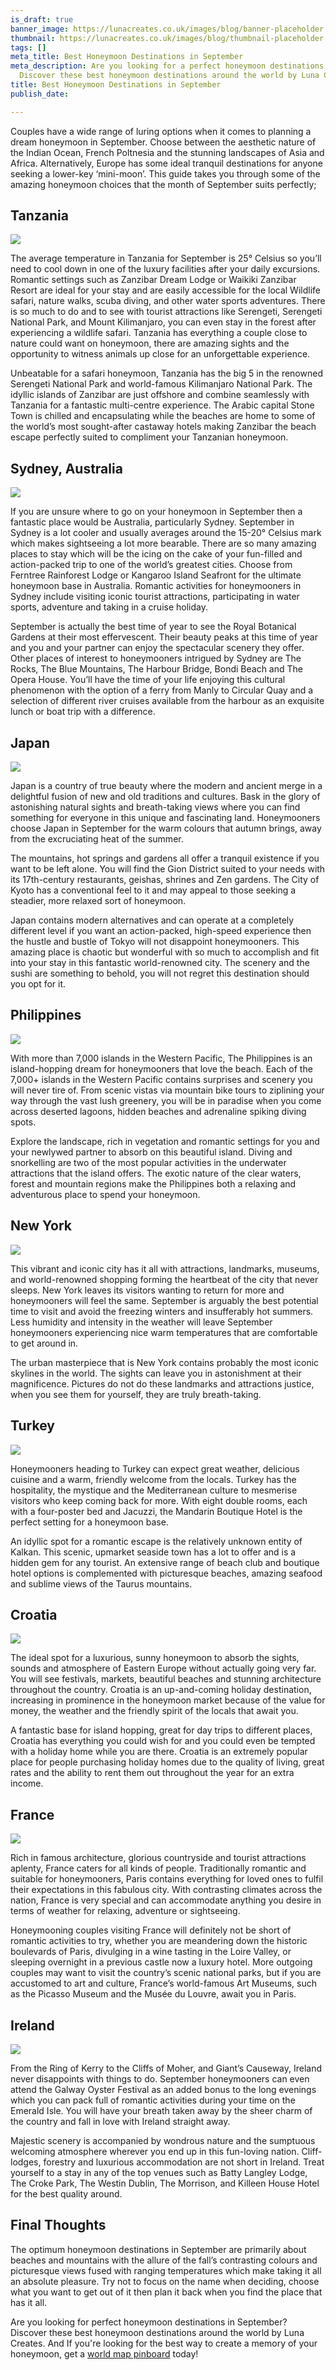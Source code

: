 ```yaml
---
is_draft: true
banner_image: https://lunacreates.co.uk/images/blog/banner-placeholder.jpg
thumbnail: https://lunacreates.co.uk/images/blog/thumbnail-placeholder.jpg
tags: []
meta_title: Best Honeymoon Destinations in September
meta_description: Are you looking for a perfect honeymoon destinations in September?
  Discover these best honeymoon destinations around the world by Luna Creates.
title: Best Honeymoon Destinations in September
publish_date: 

---
```

Couples have a wide range of luring options when it comes to planning a dream honeymoon in September. Choose between the aesthetic nature of the Indian Ocean, French Poltnesia and the stunning landscapes of Asia and Africa. Alternatively, Europe has some ideal tranquil destinations for anyone seeking a lower-key ‘mini-moon’. This guide takes you through some of the amazing honeymoon choices that the month of September suits perfectly;

## Tanzania

![](https://lunacreates.co.uk/images/blog/tanzania.jpg)

The average temperature in Tanzania for September is 25° Celsius so you’ll need to cool down in one of the luxury facilities after your daily excursions. Romantic settings such as Zanzibar Dream Lodge or Waikiki Zanzibar Resort are ideal for your stay and are easily accessible for the local Wildlife safari, nature walks, scuba diving, and other water sports adventures. There is so much to do and to see with tourist attractions like Serengeti, Serengeti National Park, and Mount Kilimanjaro, you can even stay in the forest after experiencing a wildlife safari. Tanzania has everything a couple close to nature could want on honeymoon, there are amazing sights and the opportunity to witness animals up close for an unforgettable experience.

Unbeatable for a safari honeymoon, Tanzania has the big 5 in the renowned Serengeti National Park and world-famous Kilimanjaro National Park. The idyllic islands of Zanzibar are just offshore and combine seamlessly with Tanzania for a fantastic multi-centre experience. The Arabic capital Stone Town is chilled and encapsulating while the beaches are home to some of the world’s most sought-after castaway hotels making Zanzibar the beach escape perfectly suited to compliment your Tanzanian honeymoon.

## Sydney, Australia

![](https://lunacreates.co.uk/images/blog/kangaroo-island-sydney.jpg)

If you are unsure where to go on your honeymoon in September then a fantastic place would be Australia, particularly Sydney. September in Sydney is a lot cooler and usually averages around the 15-20° Celsius mark which makes sightseeing a lot more bearable. There are so many amazing places to stay which will be the icing on the cake of your fun-filled and action-packed trip to one of the world’s greatest cities. Choose from Ferntree Rainforest Lodge or Kangaroo Island Seafront for the ultimate honeymoon base in Australia. Romantic activities for honeymooners in Sydney include visiting iconic tourist attractions, participating in water sports, adventure and taking in a cruise holiday.

September is actually the best time of year to see the Royal Botanical Gardens at their most effervescent. Their beauty peaks at this time of year and you and your partner can enjoy the spectacular scenery they offer. Other places of interest to honeymooners intrigued by Sydney are The Rocks, The Blue Mountains, The Harbour Bridge, Bondi Beach and The Opera House. You’ll have the time of your life enjoying this cultural phenomenon with the option of a ferry from Manly to Circular Quay and a selection of different river cruises available from the harbour as an exquisite lunch or boat trip with a difference.

## Japan

![](https://lunacreates.co.uk/images/blog/japan.jpg)

Japan is a country of true beauty where the modern and ancient merge in a delightful fusion of new and old traditions and cultures. Bask in the glory of astonishing natural sights and breath-taking views where you can find something for everyone in this unique and fascinating land. Honeymooners choose Japan in September for the warm colours that autumn brings, away from the excruciating heat of the summer.

The mountains, hot springs and gardens all offer a tranquil existence if you want to be left alone. You will find the Gion District suited to your needs with its 17th-century restaurants, geishas, shrines and Zen gardens. The City of Kyoto has a conventional feel to it and may appeal to those seeking a steadier, more relaxed sort of honeymoon.

Japan contains modern alternatives and can operate at a completely different level if you want an action-packed, high-speed experience then the hustle and bustle of Tokyo will not disappoint honeymooners. This amazing place is chaotic but wonderful with so much to accomplish and fit into your stay in this fantastic world-renowned city. The scenery and the sushi are something to behold, you will not regret this destination should you opt for it.

## Philippines

![](https://lunacreates.co.uk/images/blog/philippines.jpg)

With more than 7,000 islands in the Western Pacific, The Philippines is an island-hopping dream for honeymooners that love the beach. Each of the 7,000+ islands in the Western Pacific contains surprises and scenery you will never tire of. From scenic vistas via mountain bike tours to ziplining your way through the vast lush greenery, you will be in paradise when you come across deserted lagoons, hidden beaches and adrenaline spiking diving spots.

Explore the landscape, rich in vegetation and romantic settings for you and your newlywed partner to absorb on this beautiful island. Diving and snorkelling are two of the most popular activities in the underwater attractions that the island offers. The exotic nature of the clear waters, forest and mountain regions make the Philippines both a relaxing and adventurous place to spend your honeymoon.

## New York

![](https://lunacreates.co.uk/images/blog/new-york.jpg)

This vibrant and iconic city has it all with attractions, landmarks, museums, and world-renowned shopping forming the heartbeat of the city that never sleeps. New York leaves its visitors wanting to return for more and honeymooners will feel the same. September is arguably the best potential time to visit and avoid the freezing winters and insufferably hot summers. Less humidity and intensity in the weather will leave September honeymooners experiencing nice warm temperatures that are comfortable to get around in.

The urban masterpiece that is New York contains probably the most iconic skylines in the world. The sights can leave you in astonishment at their magnificence. Pictures do not do these landmarks and attractions justice, when you see them for yourself, they are truly breath-taking.

## Turkey

![](https://lunacreates.co.uk/images/blog/turkey.jpg)

Honeymooners heading to Turkey can expect great weather, delicious cuisine and a warm, friendly welcome from the locals. Turkey has the hospitality, the mystique and the Mediterranean culture to mesmerise visitors who keep coming back for more. With eight double rooms, each with a four-poster bed and Jacuzzi, the Mandarin Boutique Hotel is the perfect setting for a honeymoon base.

An idyllic spot for a romantic escape is the relatively unknown entity of Kalkan. This scenic, upmarket seaside town has a lot to offer and is a hidden gem for any tourist. An extensive range of beach club and boutique hotel options is complemented with picturesque beaches, amazing seafood and sublime views of the Taurus mountains.

## Croatia

![](https://lunacreates.co.uk/images/blog/croatia.jpg)

The ideal spot for a luxurious, sunny honeymoon to absorb the sights, sounds and atmosphere of Eastern Europe without actually going very far. You will see festivals, markets, beautiful beaches and stunning architecture throughout the country. Croatia is an up-and-coming holiday destination, increasing in prominence in the honeymoon market because of the value for money, the weather and the friendly spirit of the locals that await you.

A fantastic base for island hopping, great for day trips to different places, Croatia has everything you could wish for and you could even be tempted with a holiday home while you are there. Croatia is an extremely popular place for people purchasing holiday homes due to the quality of living, great rates and the ability to rent them out throughout the year for an extra income.

## France

![](https://lunacreates.co.uk/images/blog/france.jpg)

Rich in famous architecture, glorious countryside and tourist attractions aplenty, France caters for all kinds of people. Traditionally romantic and suitable for honeymooners, Paris contains everything for loved ones to fulfil their expectations in this fabulous city. With contrasting climates across the nation, France is very special and can accommodate anything you desire in terms of weather for relaxing, adventure or sightseeing.

Honeymooning couples visiting France will definitely not be short of romantic activities to try, whether you are meandering down the historic boulevards of Paris, divulging in a wine tasting in the Loire Valley, or sleeping overnight in a previous castle now a luxury hotel. More outgoing couples may want to visit the country’s scenic national parks, but if you are accustomed to art and culture, France’s world-famous Art Museums, such as the Picasso Museum and the Musée du Louvre, await you in Paris.

## Ireland

![](https://lunacreates.co.uk/images/blog/ireland.jpg)

From the Ring of Kerry to the Cliffs of Moher, and Giant’s Causeway, Ireland never disappoints with things to do. September honeymooners can even attend the Galway Oyster Festival as an added bonus to the long evenings which you can pack full of romantic activities during your time on the Emerald Isle. You will have your breath taken away by the sheer charm of the country and fall in love with Ireland straight away.

Majestic scenery is accompanied by wondrous nature and the sumptuous welcoming atmosphere wherever you end up in this fun-loving nation. Cliff-lodges, forestry and luxurious accommodation are not short in Ireland. Treat yourself to a stay in any of the top venues such as Batty Langley Lodge, The Croke Park, The Westin Dublin, The Morrison, and Killeen House Hotel for the best quality around.

## Final Thoughts

The optimum honeymoon destinations in September are primarily about beaches and mountains with the allure of the fall’s contrasting colours and picturesque views fused with ranging temperatures which make taking it all an absolute pleasure. Try not to focus on the name when deciding, choose what you want to get out of it then plan it back when you find the place that has it all.

Are you looking for perfect honeymoon destinations in September? Discover these best honeymoon destinations around the world by Luna Creates. And If you're looking for the best way to create a memory of your honeymoon, get a [world map pinboard](https://lunacreates.co.uk/) today!